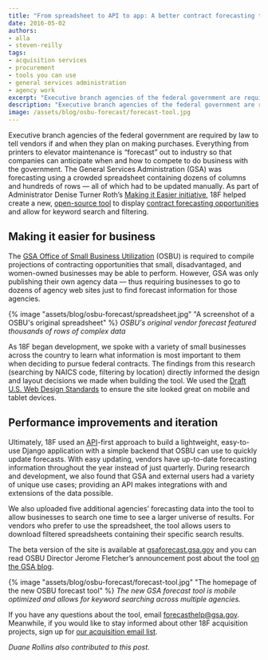 ```yaml
---
title: "From spreadsheet to API to app: A better contract forecasting tool"
date: 2016-05-02
authors:
- alla
- steven-reilly
tags:
- acquisition services
- procurement
- tools you can use
- general services administration
- agency work
excerpt: "Executive branch agencies of the federal government are required by law to tell vendors if and when they plan on making purchases. The General Services Administration (GSA) was forecasting using a crowded spreadsheet containing dozens of columns and hundreds of rows. 18F helped create a new, open-source tool to display contract forecasting opportunities."
description: "Executive branch agencies of the federal government are required by law to tell vendors if and when they plan on making purchases. The General Services Administration (GSA) was forecasting using a crowded spreadsheet containing dozens of columns and hundreds of rows. 18F helped create a new, open-source tool to display contract forecasting opportunities."
image: /assets/blog/osbu-forecast/forecast-tool.jpg
---
```


Executive branch agencies of the federal government are required by law to tell vendors if and when they plan on making purchases. Everything from printers to elevator maintenance is “forecast” out to industry so that companies can anticipate when and how to compete to do business with the government. The General Services Administration (GSA) was forecasting using a crowded spreadsheet containing dozens of columns and hundreds of rows — all of which had to be updated manually. As part of Administrator Denise Turner Roth’s [Making it Easier initiative](http://www.gsa.gov/portal/content/252215), 18F helped create a new, [open-source tool](https://github.com/18f/forecast) to display [contract forecasting opportunities](https://gsaforecast.gsa.gov) and allow for keyword search and filtering.

## Making it easier for business

The [GSA Office of Small Business Utilization](http://www.gsa.gov/portal/category/21015) (OSBU) is required to compile projections of contracting opportunities that small, disadvantaged, and women-owned businesses may be able to perform. However, GSA was only publishing their own agency data — thus requiring businesses to go to dozens of agency web sites just to find forecast information for those agencies.

{% image "assets/blog/osbu-forecast/spreadsheet.jpg" "A screenshot of a OSBU's original spreadsheet" %}
*OSBU's original vendor forecast featured thousands of rows of
complex data*

As 18F began development, we spoke with a variety of small businesses across the country to learn what information is most important to them when deciding to pursue federal contracts. The findings from this research (searching by NAICS code, filtering by location) directly informed the design and layout decisions we made when building the tool. We used the [Draft U.S. Web Design Standards](https://standards.usa.gov/) to ensure the site looked great on mobile and tablet devices.

## Performance improvements and iteration

Ultimately, 18F used an [API](https://gsaforecast.18f.gov/api/)-first approach to build a lightweight, easy-to-use Django application with a simple backend that OSBU can use to quickly update forecasts. With easy updating, vendors have up-to-date forecasting information throughout the year instead of just quarterly. During research and development, we also found that GSA and external users had a variety of unique use cases; providing an API makes integrations with and extensions of the data possible.

We also uploaded five additional agencies’ forecasting data into the tool to allow businesses to search one time to see a larger universe of results. For vendors who prefer to use the spreadsheet, the tool allows users to download filtered spreadsheets containing their specific search results.

The beta version of the site is available at [gsaforecast.gsa.gov](https://gsaforecast.gsa.gov) and you can read OSBU Director Jerome Fletcher’s announcement post about the tool [on the GSA blog](http://gsablogs.gsa.gov/gsablog/2016/03/15/new-gsa-small-business-contracting-forecast-tool-will-drive-community-economic-development/).

{% image "assets/blog/osbu-forecast/forecast-tool.jpg" "The homepage of the new OSBU forecast tool" %}
*The new GSA forecast tool is mobile optimized and allows for
keyword searching across multiple agencies.*

If you have any questions about the tool, email [forecasthelp@gsa.gov](mailto:forecasthelp@gsa.gov). Meanwhile, if you would like to stay informed about other 18F acquisition projects, sign up for [our acquisition email list](https://gsa.us9.list-manage.com/subscribe?u=6f1977de9eff4c384dc8d6527&id=e7f757afe3).

*Duane Rollins also contributed to this post.*
